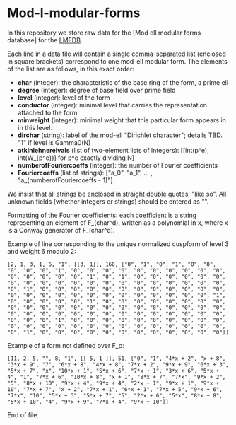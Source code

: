 # Mod-l-modular-forms

In this repository we store raw data for the [Mod ell modular forms database]  for the [LMFDB](https://github.com/LMFDB/lmfdb).

Each line in a data file will contain a single comma-separated list (enclosed in square brackets) correspond to one mod-ell modular form. The elements of the list are as follows, in this exact order:

* **char** (integer): the characteristic of the base ring of the form, a prime ell
* **degree** (integer): degree of base field over prime field
* **level** (integer): level of the form
* **conductor** (integer): minimal level that carries the representation attached to the form
* **minweight** (integer): minimal weight that this particular form appears in in this level.
* **dirchar** (string): label of the mod-ell "Dirichlet character"; details TBD. "1" if level is Gamma0(N) 
* **atkinlehnereivals** (list of two-element lists of integers): [[int(p^e), int(W_{p^e})] for p^e exactly dividing N] 
* **numberofFouriercoeffs** (integer): the number of Fourier coefficients
* **Fouriercoeffs** (list of strings): ["a_0", "a_1", ... , "a_(numberofFouriercoeffs - 1)"].

We insist that all strings be enclosed in straight double quotes, "like so". 
All unknown fields (whether integers or strings) should be entered as "".

Formatting of the Fourier coefficients: each coefficient is a string representing an element of F_(char^d), written as a polynomial in x, where x is a Conway generator of F_(char^d).

Example of line corresponding to the unique normalized cuspform of level 3 and weight 6 modulo 2:  
```
[2, 1, 3, 1, 6, "1", [[3, 1]], 160, ["0", "1", "0", "1", "0", "0", "0", "0", "0", "1", "0", "0", "0", "0", "0", "0", "0", "0", "0", "0", "0", "0", "0", "0", "0", "1", "0", "1", "0", "0", "0", "0", "0", "0", "0", "0", "0", "0", "0", "0", "0", "0", "0", "0", "0", "0", "0", "0", "0", "1", "0", "0", "0", "0", "0", "0", "0", "0", "0", "0", "0", "0", "0", "0", "0", "0", "0", "0", "0", "0", "0", "0", "0", "0", "0", "1", "0", "0", "0", "0", "0", "1", "0", "0", "0", "0", "0", "0", "0", "0", "0", "0", "0", "0", "0", "0", "0", "0", "0", "0", "0", "0", "0", "0", "0", "0", "0", "0", "0", "0", "0", "0", "0", "0", "0", "0", "0", "0", "0", "0", "0", "1", "0", "0", "0", "0", "0", "0", "0", "0", "0", "0", "0", "0", "0", "0", "0", "0", "0", "0", "0", "0", "0", "0", "0", "0", "0", "1", "0", "0", "0", "0", "0", "0", "0", "0", "0", "0", "0", "0"]]
```

Example of a form not defined over F_p: 
```
[11, 2, 5, "", 8, "1", [[ 5, 1 ]], 51, ["0", "1", "4*x + 2", "x + 8", "3*x + 9", "7", "6*x + 8", "4*x + 8", "7*x + 2", "9*x + 9", "6*x + 3", "5*x + 7", "x", "10*x + 1", "5*x + 6", "7*x + 1", "3*x + 6", "5*x + 4", "1", "7*x + 6", "10*x + 8", "x + 1", "8*x + 7", "7*x", "9*x + 2", "5", "8*x + 10", "9*x + 4", "9*x + 4", "2*x + 1", "9*x + 1", "9*x + 10", "7*x + 7", "x + 2", "7*x + 1", "6*x + 1", "7*x + 5", "9*x + 6", "7*x", "10", "5*x + 3", "5*x + 7", "5", "2*x + 6", "5*x", "8*x + 8", "5*x + 10", "4", "9*x + 9", "7*x + 4", "9*x + 10"]]
```

End of file.
